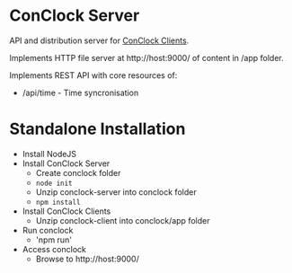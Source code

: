 # ConClock Server

API and distribution server for [ConClock Clients](https://github.com/Lladnaar/conclock-client).

Implements HTTP file server at http://host:9000/ of content in /app folder.

Implements REST API with core resources of:
* /api/time - Time syncronisation

# Standalone Installation

* Install NodeJS
* Install ConClock Server
  * Create conclock folder
  * `node init`
  * Unzip conclock-server into conclock folder
  * `npm install`
* Install ConClock Clients
  * Unzip conclock-client into conclock/app folder
* Run conclock
  * 'npm run'
* Access conclock
  * Browse to http://host:9000/
